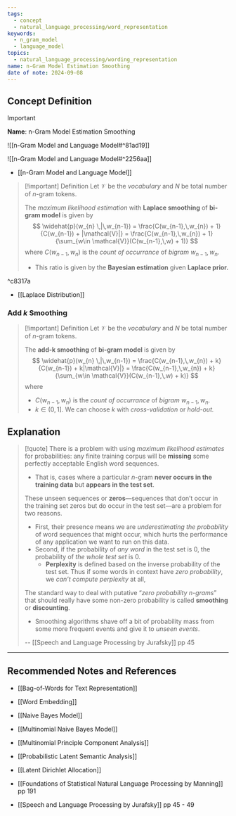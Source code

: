 ```yaml
---
tags:
  - concept
  - natural_language_processing/word_representation
keywords:
  - n_gram_model
  - language_model
topics:
  - natural_language_processing/wording_representation
name: n-Gram Model Estimation Smoothing
date of note: 2024-09-08
---
```


## Concept Definition

>[!important]
>**Name**: n-Gram Model Estimation Smoothing

![[n-Gram Model and Language Model#^81ad19]]

![[n-Gram Model and Language Model#^2256aa]]

- [[n-Gram Model and Language Model]]

>[!important] Definition
>Let $\mathcal{V}$ be the *vocabulary* and $N$ be total number of $n$-gram tokens.
>
>The *maximum likelihood estimation* with **Laplace smoothing** of **bi-gram model** is given by 
>$$
>\widehat{p}(w_{n} \,|\,w_{n-1}) = \frac{C(w_{n-1},\,w_{n}) + 1}{C(w_{n-1}) + |\mathcal{V}|} = \frac{C(w_{n-1},\,w_{n}) + 1}{\sum_{w\in \mathcal{V}}(C(w_{n-1},\,w) + 1)} 
>$$
>where $C(w_{n-1},\,w_{n})$ is the *count of occurrance* of *bigram* $w_{n-1},w_{n}$.
>- This ratio is given by the **Bayesian estimation** given **Laplace prior.**

^c8317a

- [[Laplace Distribution]]

### Add $k$ Smoothing

>[!important] Definition
>Let $\mathcal{V}$ be the *vocabulary* and $N$ be total number of $n$-gram tokens.
>
>The **add-k smoothing** of **bi-gram model** is given by 
>$$
>\widehat{p}(w_{n} \,|\,w_{n-1}) = \frac{C(w_{n-1},\,w_{n}) + k}{C(w_{n-1}) + k|\mathcal{V}|} = \frac{C(w_{n-1},\,w_{n}) + k}{\sum_{w\in \mathcal{V}}(C(w_{n-1},\,w) + k)} 
>$$
>where 
>- $C(w_{n-1},\,w_{n})$ is the *count of occurrance* of *bigram* $w_{n-1},w_{n}$.
>- $k\in (0,1]$. We can choose $k$ with *cross-validation* or *hold-out.* 



## Explanation

>[!quote]
>There is a problem with using *maximum likelihood estimates* for probabilities: any finite training corpus will be **missing** some perfectly acceptable English word sequences. 
>- That is, cases where a particular $n$-gram **never occurs in the training data** but **appears in the test set**.
>  
>These unseen sequences or **zeros**—sequences that don’t occur in the training set zeros but do occur in the test set—are a problem for two reasons. 
>- First, their presence means we are *underestimating the probability* of word sequences that might occur, which hurts the performance of any application we want to run on this data. 
>- Second, if the probability of *any word* in the test set is $0$, the probability of *the whole test set* is $0$. 
>	- **Perplexity** is defined based on the inverse probability of the test set. Thus if some words in context have *zero probability*, we *can’t compute perplexity* at all,  
>
>The standard way to deal with putative “*zero probability n-grams*” that should really have some non-zero probability is called **smoothing** or **discounting**. 
>- Smoothing algorithms shave off a bit of probability mass from some more frequent events and give it to *unseen events*.
>  
>-- [[Speech and Language Processing by Jurafsky]] pp 45  





-----------
##  Recommended Notes and References


- [[Bag-of-Words for Text Representation]]
- [[Word Embedding]]
- [[Naive Bayes Model]]
- [[Multinomial Naive Bayes Model]]
- [[Multinomial Principle Component Analysis]]
- [[Probabilistic Latent Semantic Analysis]]
- [[Latent Dirichlet Allocation]]


- [[Foundations of Statistical Natural Language Processing by Manning]] pp 191
- [[Speech and Language Processing by Jurafsky]] pp 45 - 49
